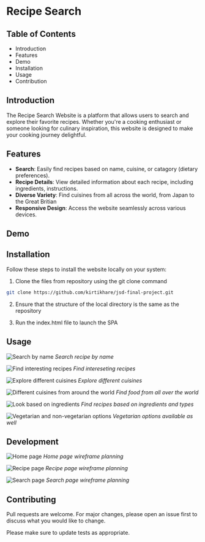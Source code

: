 # Recipe Search

## Table of Contents

- Introduction
- Features
- Demo
- Installation
- Usage
- Contribution

## Introduction

The Recipe Search Website is a platform that allows users to search and explore their favorite recipes. Whether you're a cooking enthusiast or someone looking for culinary inspiration, this website is designed to make your cooking journey delightful.

## Features

- **Search**: Easily find recipes based on name, cuisine, or catagory (dietary preferences).
- **Recipe Details**: View detailed information about each recipe, including ingredients, instructions.
- **Diverse Variety**: Find cuisines from all across the world, from Japan to the Great Britian
- **Responsive Design**: Access the website seamlessly across various devices.

## Demo

## Installation

Follow these steps to install the website locally on your system:

1. Clone the files from repository using the git clone command

```bash
git clone https://github.com/kirtikhare/jsd-final-project.git
```

2. Ensure that the structure of the local directory is the same as the repository

3. Run the index.html file to launch the SPA

## Usage

![Search by name](/screenshots/search_name.PNG)
*Search recipe by name*

![Find interesting recipes](/screenshots/find_intresting_recipe.PNG)
*Find intereseting recipes*

![Explore different cuisines](/screenshots/search_tagCuisine.PNG)
*Explore different cuisines*

![Different cuisines from around the world](/screenshots/search_tagCuisine_british.PNG)
*Find food from all over the world*

![Look based on ingredients](/screenshots/search_tagCat.PNG)
*Find recipes based on ingredients and types*

![Vegetarian and non-vegetarian options](/screenshots/search_tagCat_chicken.PNG)
*Vegetarian options available as well*

## Development

![Home page](/screenshots/wireframe_home.png)
*Home page wireframe planning*

![Recipe page](/screenshots/wireframe_recpie.png)
*Recipe page wireframe planning*

![Search page](/screenshots/wireframe_search.png)
*Search page wireframe planning*

## Contributing

Pull requests are welcome. For major changes, please open an issue first
to discuss what you would like to change.

Please make sure to update tests as appropriate.


